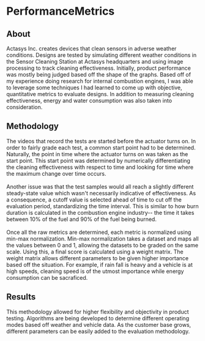 # PerformanceMetrics
## About
Actasys Inc. creates devices that clean sensors in adverse weather conditions. Designs are tested by simulating different weather conditions in the Sensor Cleaning Station at Actasys headquarters and using image processing to track cleaning effectiveness. Initially, product performance was mostly being judged based off the shape of the graphs. Based off of my experience doing research for internal combustion engines, I was able to leverage some techniques I had learned to come up with objective, quantitative metrics to evaluate designs. In addition to measuring cleaning effectiveness, energy and water consumption was also taken into consideration.

## Methodology
The videos that record the tests are started before the actuator turns on. In order to fairly grade each test, a common start point had to be determined. Naturally,
the point in time where the actuator turns on was taken as the start point. This start point was determined by numerically differentiating the cleaning effectiveness with respect to time and looking for time where the maximum change over time occurs.\
\
Another issue was that the test samples would all reach a slightly different steady-state value which wasn't necessarily indicative of effectiveness. As a consequence, a cutoff value is selected ahead of time to cut off the evaluation period, standardizing the time interval. This is similar to how burn duration is calculated in the combustion engine industry-- the time it takes between 10% of the fuel and 90% of the fuel being burned.\
\
Once all the raw metrics are determined, each metric is normalized using min-max normalization. Min-max normalization takes a dataset and maps all the values between 0 and 1, allowing the datasets to be graded on the same scale. Using this, a final score is calculated using a weight matrix. The weight matrix allows different parameters to be given higher importance based off the situation. For example, if rain fall is heavy and a vehicle is at high speeds, cleaning speed is of the utmost importance while energy consumption can be sacraficed.  

## Results
This methodology allowed for higher flexibility and objectivity in product testing. Algorithms are being developed to determine different operating modes based off weather and vehicle data. As the customer base grows, different parameters can be easily added to the evaluation methodology. 
